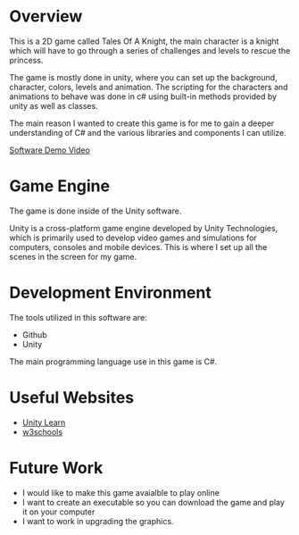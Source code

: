 # Overview

This is a 2D game called Tales Of A Knight, the main character is a knight which will have to go through a series
of challenges and levels to rescue the princess.

The game is mostly done in unity, where you can set up the background, character, colors, levels and animation. The scripting for the characters
and animations to behave was done in c# using built-in methods provided by unity as well as classes.

The main reason I wanted to create this game is for me to gain a deeper understanding of C# and the various libraries and components I can utilize.



[Software Demo Video](https://www.youtube.com/watch?v=_aGx0dktsB8)

# Game Engine
The game is done inside of the Unity software.

Unity is a cross-platform game engine developed by Unity Technologies, which is primarily used to develop video games and simulations for computers,
consoles and mobile devices. This is where I set up all the scenes in the screen for my game. 


# Development Environment

The tools utilized in this software are:

* Github
* Unity

The main programming language use in this game is C#.

# Useful Websites

* [Unity Learn](https://learn.unity.com/)
* [w3schools](https://www.w3schools.com/cs/index.php)

# Future Work


* I would like to make this game avaialble to play online
* I want to create an executable so you can download the game and play it on your computer
* I want to work in upgrading the graphics.
